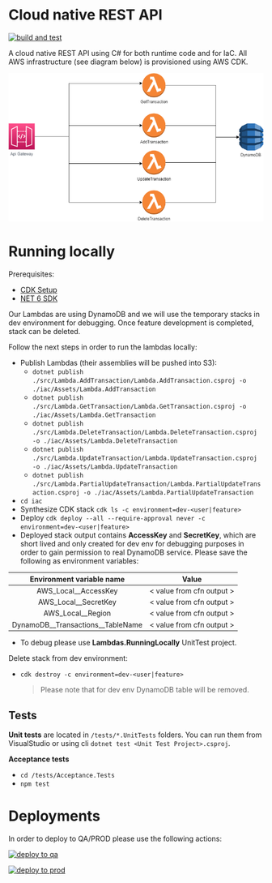 # Cloud native REST API

[![build and test](https://github.com/murariuroger/cloud-native-rest-api/actions/workflows/build-stage.yaml/badge.svg)](https://github.com/murariuroger/cloud-native-rest-api/actions/workflows/build-stage.yaml)

A cloud native REST API using C# for both runtime code and for IaC. All AWS infrastructure (see diagram below) is provisioned using AWS CDK.

![Diagram](https://github.com/murariuroger/cloud-native-rest-api/blob/main/assets/diagram.png?raw=true)

# Running locally

Prerequisites:

- [CDK Setup](https://docs.aws.amazon.com/cdk/v2/guide/work-with.html#work-with-prerequisites)
- [NET 6 SDK](https://dotnet.microsoft.com/en-us/download/dotnet/6.0)

Our Lambdas are using DynamoDB and we will use the temporary stacks in dev environment for debugging. Once feature development is completed, stack can be deleted.

Follow the next steps in order to run the lambdas locally:

- Publish Lambdas (their assemblies will be pushed into S3):
  - `dotnet publish ./src/Lambda.AddTransaction/Lambda.AddTransaction.csproj -o ./iac/Assets/Lambda.AddTransaction`
  - `dotnet publish ./src/Lambda.GetTransaction/Lambda.GetTransaction.csproj -o ./iac/Assets/Lambda.GetTransaction`
  - `dotnet publish ./src/Lambda.DeleteTransaction/Lambda.DeleteTransaction.csproj -o ./iac/Assets/Lambda.DeleteTransaction`
  - `dotnet publish ./src/Lambda.UpdateTransaction/Lambda.UpdateTransaction.csproj -o ./iac/Assets/Lambda.UpdateTransaction`
  - `dotnet publish ./src/Lambda.PartialUpdateTransaction/Lambda.PartialUpdateTransaction.csproj -o ./iac/Assets/Lambda.PartialUpdateTransaction`
- `cd iac`
- Synthesize CDK stack `cdk ls -c environment=dev-<user|feature>`
- Deploy `cdk deploy --all --require-approval never -c environment=dev-<user|feature>`
- Deployed stack output contains **AccessKey** and **SecretKey**, which are short lived and only created for dev env for debugging purposes in order to gain permission to real DynamoDB service.
  Please save the following as environment variables:

|     Environment variable name     |           Value           |
| :-------------------------------: | :-----------------------: |
|      AWS_Local\_\_AccessKey       | < value from cfn output > |
|      AWS_Local\_\_SecretKey       | < value from cfn output > |
|        AWS_Local\_\_Region        | < value from cfn output > |
| DynamoDB\_\_Transactions\_\_TableName | < value from cfn output > |

- To debug please use **Lambdas.RunningLocally** UnitTest project.

Delete stack from dev environment:

- `cdk destroy -c environment=dev-<user|feature>`
  > Please note that for dev env DynamoDB table will be removed.

## Tests

**Unit tests** are located in `/tests/*.UnitTests` folders. You can run them from VisualStudio or using cli `dotnet test <Unit Test Project>.csproj`.

**Acceptance tests**

- `cd /tests/Acceptance.Tests`
- `npm test`

# Deployments

In order to deploy to QA/PROD please use the following actions:

[![deploy to qa](https://github.com/murariuroger/cloud-native-rest-api/actions/workflows/aws-deploy-qa.yaml/badge.svg)](https://github.com/murariuroger/cloud-native-rest-api/actions/workflows/aws-deploy-qa.yaml)

[![deploy to prod](https://github.com/murariuroger/cloud-native-rest-api/actions/workflows/aws-deploy-prod.yaml/badge.svg)](https://github.com/murariuroger/cloud-native-rest-api/actions/workflows/aws-deploy-prod.yaml)
